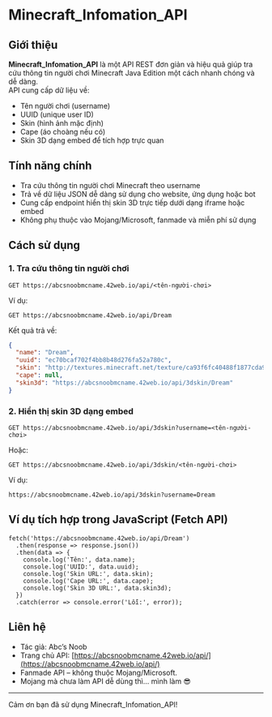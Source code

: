 # Minecraft_Infomation_API

## Giới thiệu

**Minecraft_Infomation_API** là một API REST đơn giản và hiệu quả giúp tra cứu thông tin người chơi Minecraft Java Edition một cách nhanh chóng và dễ dàng.  
API cung cấp dữ liệu về:

- Tên người chơi (username)
- UUID (unique user ID)
- Skin (hình ảnh mặc định)
- Cape (áo choàng nếu có)
- Skin 3D dạng embed để tích hợp trực quan

## Tính năng chính

- Tra cứu thông tin người chơi Minecraft theo username
- Trả về dữ liệu JSON dễ dàng sử dụng cho website, ứng dụng hoặc bot
- Cung cấp endpoint hiển thị skin 3D trực tiếp dưới dạng iframe hoặc embed
- Không phụ thuộc vào Mojang/Microsoft, fanmade và miễn phí sử dụng

## Cách sử dụng

### 1. Tra cứu thông tin người chơi
```http
GET https://abcsnoobmcname.42web.io/api/<tên-người-chơi>
```
Ví dụ:
```url
GET https://abcsnoobmcname.42web.io/api/Dream
```
Kết quả trả về:
```json
{
  "name": "Dream",
  "uuid": "ec70bcaf702f4bb8b48d276fa52a780c",
  "skin": "http://textures.minecraft.net/texture/ca93f6fc40488f1877cda94a830b54e9f6f54ab58a5453bad5c947726dd1f473",
  "cape": null,
  "skin3d": "https://abcsnoobmcname.42web.io/api/3dskin/Dream"
}
```
### 2. Hiển thị skin 3D dạng embed
```http
GET https://abcsnoobmcname.42web.io/api/3dskin?username=<tên-người-chơi>
```
Hoặc:
```http
GET https://abcsnoobmcname.42web.io/api/3dskin/<tên-người-chơi>
```
Ví dụ:
```http
https://abcsnoobmcname.42web.io/api/3dskin?username=Dream
```
## Ví dụ tích hợp trong JavaScript (Fetch API)
```
fetch('https://abcsnoobmcname.42web.io/api/Dream')
  .then(response => response.json())
  .then(data => {
    console.log('Tên:', data.name);
    console.log('UUID:', data.uuid);
    console.log('Skin URL:', data.skin);
    console.log('Cape URL:', data.cape);
    console.log('Skin 3D URL:', data.skin3d);
  })
  .catch(error => console.error('Lỗi:', error));
```
## Liên hệ

- Tác giả: Abc’s Noob  
- Trang chủ API: [https://abcsnoobmcname.42web.io/api/](https://abcsnoobmcname.42web.io/api/)
- Fanmade API – không thuộc Mojang/Microsoft.  
- Mojang mà chưa làm API dễ dùng thì... mình làm 😎

---

Cảm ơn bạn đã sử dụng Minecraft_Infomation_API!
